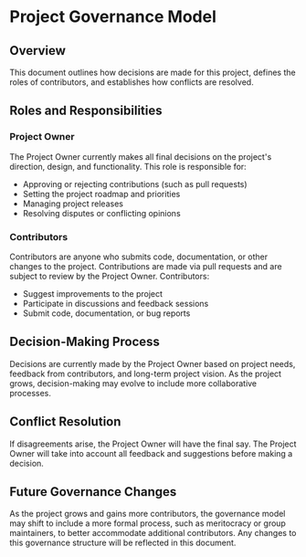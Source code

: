 <!--
SPDX-FileCopyrightText: 2023 - 2025 Ali Sajid Imami

SPDX-License-Identifier: Apache-2.0
SPDX-License-Identifier: MIT
-->

# Project Governance Model

## Overview

This document outlines how decisions are made for this project, defines the roles of contributors, and establishes how conflicts are resolved.

## Roles and Responsibilities

### Project Owner

The Project Owner currently makes all final decisions on the project's direction, design, and functionality. This role is responsible for:

-   Approving or rejecting contributions (such as pull requests)
-   Setting the project roadmap and priorities
-   Managing project releases
-   Resolving disputes or conflicting opinions

### Contributors

Contributors are anyone who submits code, documentation, or other changes to the project. Contributions are made via pull requests and are subject to review by the Project Owner. Contributors:

-   Suggest improvements to the project
-   Participate in discussions and feedback sessions
-   Submit code, documentation, or bug reports

## Decision-Making Process

Decisions are currently made by the Project Owner based on project needs, feedback from contributors, and long-term project vision. As the project grows, decision-making may evolve to include more collaborative processes.

## Conflict Resolution

If disagreements arise, the Project Owner will have the final say. The Project Owner will take into account all feedback and suggestions before making a decision.

## Future Governance Changes

As the project grows and gains more contributors, the governance model may shift to include a more formal process, such as meritocracy or group maintainers, to better accommodate additional contributors. Any changes to this governance structure will be reflected in this document.
